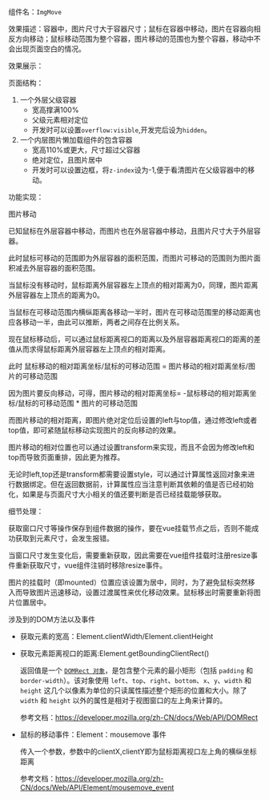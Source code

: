组件名：`ImgMove`

效果描述：容器中，图片尺寸大于容器尺寸；鼠标在容器中移动，图片在容器向相反方向移动；鼠标移动范围为整个容器，图片移动的范围也为整个容器，移动中不会出现页面空白的情况。

效果展示：

页面结构：

1. 一个外层父级容器
   * 宽高撑满100%
   * 父级元素相对定位
   * 开发时可以设置`overflow:visible`,开发完后设为`hidden`。
2. 一个内层图片懒加载组件的包含容器
   * 宽高110%或更大，尺寸超过父容器
   * 绝对定位，且图片居中
   * 开发时可以设置边框，将`z-index`设为-1,便于看清图片在父级容器中的移动。

功能实现：

图片移动

已知鼠标在外层容器中移动，而图片也在外层容器中移动，且图片尺寸大于外层容器。

此时鼠标可移动的范围即为外层容器的面积范围，而图片可移动的范围则为图片面积减去外层容器的面积范围。

当鼠标没有移动时，鼠标距离外层容器左上顶点的相对距离为0，同理，图片距离外层容器左上顶点的距离为0。

当鼠标在可移动范围内横纵距离各移动一半时，图片在可移动范围里的移动距离也应各移动一半，由此可以推断，两者之间存在比例关系。

现在鼠标移动后，可以通过鼠标距离视口的距离以及外层容器距离视口的距离的差值从而求得鼠标距离外层容器左上顶点的相对距离。

此时 鼠标移动的相对距离坐标/鼠标的可移动范围 = 图片移动的相对距离坐标/图片的可移动范围

因为图片要反向移动，可得，图片移动的相对距离坐标= -鼠标移动的相对距离坐标/鼠标的可移动范围 * 图片的可移动范围

而图片移动的相对距离，即图片绝对定位后设置的left与top值，通过修改left或者top值，即可紧随鼠标移动实现图片的反向移动的效果。

图片移动的相对位置也可以通过设置transform来实现，而且不会因为修改left和top而导致页面重排，因此更为推荐。

无论时left,top还是transform都需要设置style，可以通过计算属性返回对象来进行数据绑定。但在返回数据前，计算属性应当注意判断其依赖的值是否已经初始化，如果是与页面尺寸大小相关的值还要判断是否已经挂载能够获取。

细节处理：

获取窗口尺寸等操作保存到组件数据的操作，要在vue挂载节点之后，否则不能成功获取到元素尺寸，会发生报错。

当窗口尺寸发生变化后，需要重新获取，因此需要在vue组件挂载时注册resize事件重新获取尺寸，vue组件注销时移除resize事件。

图片的挂载时（即mounted）位置应该设置为居中，同时，为了避免鼠标突然移入而导致图片迅速移动，设置过渡属性来优化移动效果。鼠标移出时需要重新将图片位置居中。

涉及到的DOM方法以及事件

* 获取元素的宽高：Element.clientWidth/Element.clientHeight

* 获取元素距离视口的距离:Element.getBoundingClientRect()

  返回值是一个 [`DOMRect 对象`](https://developer.mozilla.org/zh-CN/docs/Web/API/DOMRect)，是包含整个元素的最小矩形（包括 `padding` 和 `border-width`）。该对象使用 `left`、`top`、`right`、`bottom`、`x`、`y`、`width` 和 `height` 这几个以像素为单位的只读属性描述整个矩形的位置和大小。除了 `width` 和 `height` 以外的属性是相对于视图窗口的左上角来计算的。

  参考文档：https://developer.mozilla.org/zh-CN/docs/Web/API/DOMRect

* 鼠标的移动事件：Element：mousemove 事件

  传入一个参数，参数中的clientX,clientY即为鼠标距离视口左上角的横纵坐标距离

  参考文档：https://developer.mozilla.org/zh-CN/docs/Web/API/Element/mousemove_event





